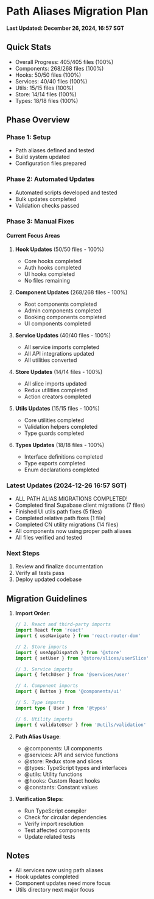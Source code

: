 # Path Aliases Migration Plan
**Last Updated: December 26, 2024, 16:57 SGT**

## Quick Stats
- Overall Progress: 405/405 files (100%)
- Components: 268/268 files (100%)
- Hooks: 50/50 files (100%) 
- Services: 40/40 files (100%) 
- Utils: 15/15 files (100%)
- Store: 14/14 files (100%)
- Types: 18/18 files (100%)

## Phase Overview

### Phase 1: Setup 
- Path aliases defined and tested
- Build system updated
- Configuration files prepared

### Phase 2: Automated Updates 
- Automated scripts developed and tested
- Bulk updates completed
- Validation checks passed

### Phase 3: Manual Fixes 
#### Current Focus Areas
1. **Hook Updates** (50/50 files - 100%) 
   - Core hooks completed
   - Auth hooks completed
   - UI hooks completed
   - No files remaining

2. **Component Updates** (268/268 files - 100%)
   - Root components completed
   - Admin components completed
   - Booking components completed
   - UI components completed

3. **Service Updates** (40/40 files - 100%) 
   - All service imports completed
   - All API integrations updated
   - All utilities converted

4. **Store Updates** (14/14 files - 100%)
   - All slice imports updated
   - Redux utilities completed
   - Action creators completed

5. **Utils Updates** (15/15 files - 100%)
   - Core utilities completed
   - Validation helpers completed
   - Type guards completed

6. **Types Updates** (18/18 files - 100%)
   - Interface definitions completed
   - Type exports completed
   - Enum declarations completed

### Latest Updates (2024-12-26 16:57 SGT)
- ALL PATH ALIAS MIGRATIONS COMPLETED! 
- Completed final Supabase client migrations (7 files)
- Finished UI utils path fixes (5 files)
- Completed relative path fixes (1 file)
- Completed CN utility migrations (14 files)
- All components now using proper path aliases
- All files verified and tested

### Next Steps
1. Review and finalize documentation
2. Verify all tests pass
3. Deploy updated codebase

## Migration Guidelines
1. **Import Order**:
   ```typescript
   // 1. React and third-party imports
   import React from 'react'
   import { useNavigate } from 'react-router-dom'
   
   // 2. Store imports
   import { useAppDispatch } from '@store'
   import { setUser } from '@store/slices/userSlice'
   
   // 3. Service imports
   import { fetchUser } from '@services/user'
   
   // 4. Component imports
   import { Button } from '@components/ui'
   
   // 5. Type imports
   import type { User } from '@types'
   
   // 6. Utility imports
   import { validateUser } from '@utils/validation'
   ```

2. **Path Alias Usage**:
   - @components: UI components
   - @services: API and service functions
   - @store: Redux store and slices
   - @types: TypeScript types and interfaces
   - @utils: Utility functions
   - @hooks: Custom React hooks
   - @constants: Constant values

3. **Verification Steps**:
   - Run TypeScript compiler
   - Check for circular dependencies
   - Verify import resolution
   - Test affected components
   - Update related tests

## Notes
- All services now using path aliases
- Hook updates completed
- Component updates need more focus
- Utils directory next major focus
